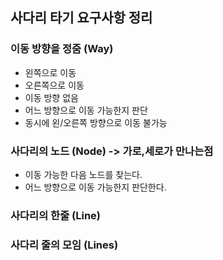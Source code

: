 ## 사다리 타기 요구사항 정리

### 이동 방향을 정줌 (Way)
* 왼쪽으로 이동
* 오른쪽으로 이동
* 이동 방향 없음
* 어느 방향으로 이동 가능한지 판단
* 동시에 왼/오른쪽 방향으로 이동 불가능


### 사다리의 노드 (Node) -> 가로,세로가 만나는점
* 이동 가능한 다음 노드를 찾는다.
* 어느 방향으로 이동 가능한지 판단한다.

### 사다리의 한줄 (Line)


### 사다리 줄의 모임 (Lines)

